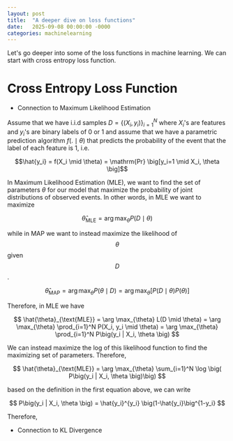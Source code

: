 ```yaml
---
layout: post
title:  "A deeper dive on loss functions"
date:   2025-09-08 00:00:00 -0000
categories: machinelearning
---
```


Let's go deeper into some of the loss functions in machine learning. We can start with cross entropy loss function. 

# Cross Entropy Loss Function

- Connection to Maximum Likelihood Estimation

Assume that we have i.i.d samples $D = \{(X_i, y_i)\}_{i=1}^N$ where $X_i$'s are features and $y_i$'s are binary labels of 0 or 1 and assume that we have a parametric prediction algorithm $f(. \mid \theta)$ that predicts the probability of the event that the label of each feature is 1, i.e. 

$$\hat{y_i} = f(X_i \mid \theta) = \mathrm{Pr} \big[y_i=1 \mid X_i, \theta \big]$$

 In Maximum Likelihood Estimation (MLE), we want to find the set of parameters $\theta$ for our model that maximize the probability of joint distributions of observed events. In other words, in MLE we want to maximize 

$$
\hat{\theta}_{\text{MLE}} = \arg\max_\theta P(D \mid \theta)
$$

while in MAP we want to instead maximize the likelihood of $$\theta$$ given $$D$$.

$$
  \hat{\theta}_{\text{MAP}} = \arg\max_\theta P(\theta \mid D) = \arg\max_\theta \big[ P(D \mid \theta) P(\theta) \big]
$$

Therefore, in MLE we have  

$$
\hat{\theta}_{\text{MLE}} = \arg \max_{\theta} L(D \mid \theta) = \arg \max_{\theta} \prod_{i=1}^N P(X_i, y_i \mid \theta) = \arg \max_{\theta} \prod_{i=1}^N P\big(y_i | X_i, \theta \big)  
$$ 

We can instead maximize the log of this likelihood function to find the maximizing set of parameters. Therefore, 

$$
\hat{\theta}_{\text{MLE}} = \arg \max_{\theta} \sum_{i=1}^N \log \big( P\big(y_i | X_i, \theta \big)\big)
$$

based on the definition in the first equation above, we can write

$$
P\big(y_i | X_i, \theta \big) = \hat{y_i}^{y_i} \big(1-\hat{y_i}\big^{1-y_i}
$$

Therefore, 


- Connection to KL Divergence
